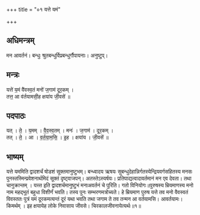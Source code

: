 +++
title = "०१ यत्ते यमं"

+++
## अधिमन्त्रम्
मन आवर्तनं। बन्धुः श्रुतबन्धुर्विप्रबन्धुर्गौपायनाः। अनुष्टुप्।

## मन्त्रः
यत्ते॑ य॒मं वै॑वस्व॒तं मनो॑ ज॒गाम॑ दूर॒कम् ।  
तत्त॒ आ व॑र्तयामसी॒ह क्षया॑य जी॒वसे॑ ॥

## पदपाठः
यत् । ते॒ । य॒मम् । वै॒व॒स्व॒तम् । मनः॑ । ज॒गाम॑ । दूर॒कम् ।  
तत् । ते॒ । आ । व॒र्त॒या॒म॒सि॒ । इ॒ह । क्षया॑य । जी॒वसे॑ ॥

## भाष्यम्
यत्ते यममिति द्वादशर्चं षोडशं सूक्तमानुष्टुभम्। बन्ध्वादय ऋषयः सुबन्धुदेहान्निर्गतस्येन्द्रियवर्गसहितस्य मनसः पुनस्तस्मिन्प्रवेशनार्थमिदं सूक्तं दृष्ट्वाजपन्। अतस्तेऽस्यर्षयः। प्रतिपाद्यत्वादावर्तमानं मन एव देवता। तथा चानुक्रान्तम् । यत्त्त इति द्वादशर्चमानुष्टुभं मनाअवर्तनं चे पुरिति। गतो विनियोगः॥पुरुषस्य म्रियमाणस्य मनो नाम महद्भूतं बहुधा विशीर्णं भवति। तस्य पुनः सम्भरणमत्रोच्यते। हे म्रियमाण पुरुष यत्ते तव मनो वैवस्वतं विवस्ततः पुत्रं यमं दूरकमत्यन्तं दूरं यथा भवति तथा जगाम ते तव तन्मन आ वर्तयामसि। आवर्तयामः। किमर्थम् । इह क्षयायेह लोके निवासाय जीवसे। चिरकालजीवनायेत्यर्थः॥१॥